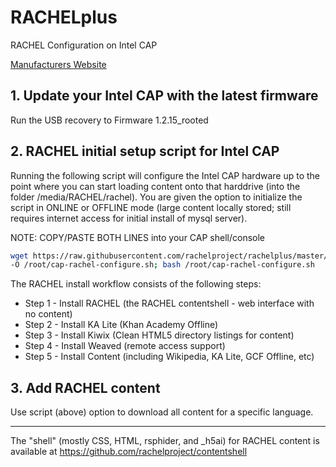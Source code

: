 # RACHELplus
RACHEL Configuration on Intel CAP

[Manufacturers Website](http://www.intel.com/content/www/us/en/education/solutions/content-access-point.html)

## 1. Update your Intel CAP with the latest firmware
Run the USB recovery to Firmware 1.2.15_rooted

## 2. RACHEL initial setup script for Intel CAP
Running the following script will configure the Intel CAP hardware up to the point where you can start loading content onto that harddrive (into the folder /media/RACHEL/rachel).  You are given the option to initialize the script in ONLINE or OFFLINE mode (large content locally stored; still requires internet access for initial install of mysql server).  

NOTE:  COPY/PASTE BOTH LINES into your CAP shell/console
```bash
wget https://raw.githubusercontent.com/rachelproject/rachelplus/master/cap-rachel-configure.sh \
-O /root/cap-rachel-configure.sh; bash /root/cap-rachel-configure.sh
```

The RACHEL install workflow consists of the following steps:
  - Step 1 - Install RACHEL (the RACHEL contentshell - web interface with no content)
  - Step 2 - Install KA Lite (Khan Academy Offline)
  - Step 3 - Install Kiwix (Clean HTML5 directory listings for content)
  - Step 4 - Install Weaved (remote access support)
  - Step 5 - Install Content (including Wikipedia, KA Lite, GCF Offline, etc)

## 3. Add RACHEL content
Use script (above) option to download all content for a specific language.

- - - - -

The "shell" (mostly CSS, HTML, rsphider, and _h5ai) for RACHEL content is available at https://github.com/rachelproject/contentshell

